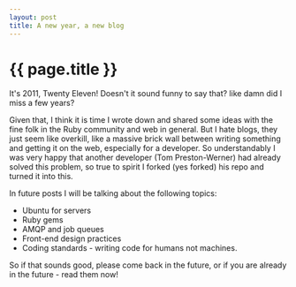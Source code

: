```yaml
---
layout: post
title: A new year, a new blog
---
```


{{ page.title }}
================

It's 2011, Twenty Eleven! Doesn't it sound funny to say that? like damn did I miss a few years?

Given that, I think it is time I wrote down and shared some ideas with the fine folk in the Ruby community and web in general. But I hate blogs, they just seem like overkill, like a massive brick
wall between writing something and getting it on the web, especially for a developer. So understandably I was very happy that another developer (Tom Preston-Werner) had already solved this problem, so
true to spirit I forked (yes forked) his repo and turned it into this.

In future posts I will be talking about the following topics:

- Ubuntu for servers
- Ruby gems
- AMQP and job queues
- Front-end design practices
- Coding standards - writing code for humans not machines.

So if that sounds good, please come back in the future, or if you are already in the future - read them now!